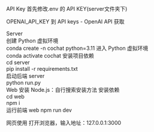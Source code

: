 API Key
首先修改.env 的 API KEY(server文件夹下)

OPENAI_API_KEY 到 API keys - OpenAI API 获取      

Server       
创建 Python 虚拟环境    
conda create -n cochat python=3.11
进入 Python 虚拟环境       
conda activate cochat
安装项目依赖         
cd server                   
pip install -r requirements.txt            
启动后端 server               
python run.py            
Web
安装 Node.js：自行搜索安装方法
安装依赖               
cd web            
npm i            
运行前端 web
npm run dev
            
网页使用
打开浏览器，输入地址：127.0.0.1:3000
